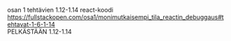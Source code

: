 osan 1 tehtävien 1.12-1.14 react-koodi
<br>
https://fullstackopen.com/osa1/monimutkaisempi_tila_reactin_debuggaus#tehtavat-1-6-1-14
<br>
PELKÄSTÄÄN 1.12-1.14
